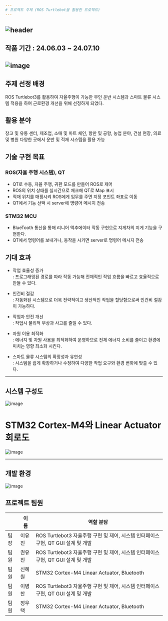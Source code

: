```yaml
---
# 프로젝트 주제 (ROS Turtlebot을 활용한 프로젝트)
---
```

![header](https://capsule-render.vercel.app/api?type=venom&color=0:B6FFFA,100:80B3FF&height=200&section=header&text=자율주행%20로봇%20기반%20지능형%20운반%20시스템&fontSize=40)
---
## 작품 기간 : 24.06.03 ~ 24.07.10
![image](https://github.com/user-attachments/assets/9c66d258-1c28-4061-ad8c-472d166aa00f)
---
## 주제 선정 배경
ROS Turtlebot3를 활용하여 자율주행이 가능한 무인 운반 시스템과 스마트 물류 시스템 적용을 하여 근로환경 개선을 위해 선정하게 되었다.

## 활용 분야
창고 및 유통 센터, 제조업, 소매 및 마트 체인, 항만 및 공항, 농업 분야, 건설 현장, 의료 및 병원 다양한 곳에서 운반 및 적재 시스템을 활용 가능

## 기술 구현 목표
### ROS(자율 주행 시스템), QT
- QT로 수동, 자율 주행, 귀환 모드를 만들어 ROS로 제어
- ROS의 위치 상태를 실시간으로 체크해 QT로 Map 표시
- 적재 위치를 매핑시켜 ROS에게 임무를 주면 지정 포인트 좌표로 이동
- QT에서 기능 선택 시 server에 명령어 메시지 전송

### STM32 MCU
- BlueTooth 통신을 통해 리니어 액추에이터 작동 구현으로 지게차의 지게 기능을 구현한다.
- QT에서 명령어를 보내거나, 동작을 시키면 server로 명령어 메시지 전송

## 기대 효과
- 작업 효율성 증가<br>
: 프로그래밍된 경로를 따라 작동 가능해 전체적인 작업 흐름을 빠르고 효율적으로 만들 수 있다.

- 인건비 절감<br>
: 자동화된 시스템으로 더욱 전략적이고 생산적인 작업을 할당함으로써 인건비 절감이 가능하다.

- 작업자 안전 개선<br>
: 작업시 물리적 부상과 사고를 줄일 수 있다.

- 자원 이용 최적화<br>
: 에너지 및 자원 사용을 최적화하여 운영하므로 전체 에너지 소비를 줄이고 환경에 미치는 영향 최소화 시킨다.

- 스마트 물류 시스템의 확장성과 유연성<br>
: 시스템을 쉽게 확장하거나 수정하여 다양한 작업 요구와 환경 변화에 맞출 수 있다.
---
## 시스템 구성도
![image](https://github.com/user-attachments/assets/d707298b-339e-4a9b-be23-c5fea90e1362)

# STM32 Cortex-M4와 Linear Actuator 회로도
![image](https://github.com/user-attachments/assets/9a045bd9-0c09-4b24-bf5e-0432467e10b8)

---
## 개발 환경
![image](https://github.com/user-attachments/assets/e9307b05-652a-429f-90f9-0a7a2798e9ac)

## 프로젝트 팀원
|  | 이  름 | 역할 분담 |
| --- | --- | --- |
| 팀장 | 이유진 | ROS Turtlebot3 자율주행 구현 및 제어, 시스템 인터페이스 구현, QT GUI 설계 및 개발 |
| 팀원 | 권유진 | ROS Turtlebot3 자율주행 구현 및 제어, 시스템 인터페이스 구현, QT GUI 설계 및 개발 |
| 팀원 | 신혜원 | STM32 Cortex-M4 Linear Actuator, Bluetooth |
| 팀원 | 이병찬 | ROS Turtlebot3 자율주행 구현 및 제어, 시스템 인터페이스 구현, QT GUI 설계 및 개발 |
| 팀원 | 정우택 | STM32 Cortex-M4 Linear Actuator, Bluetooth |
